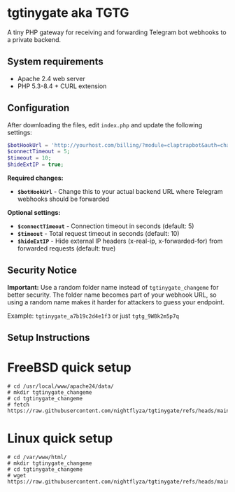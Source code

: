 # tgtinygate aka TGTG
A tiny PHP gateway for receiving and forwarding Telegram bot webhooks to a private backend. 

## System requirements

  * Apache 2.4 web server
  * PHP 5.3-8.4 + CURL extension

## Configuration

After downloading the files, edit `index.php` and update the following settings:

```php
$botHookUrl = 'http://yourhost.com/billing/?module=claptrapbot&auth=changeme';
$connectTimeout = 5;
$timeout = 10;
$hideExtIP = true;
```

**Required changes:**
- **`$botHookUrl`** - Change this to your actual backend URL where Telegram webhooks should be forwarded

**Optional settings:**
- **`$connectTimeout`** - Connection timeout in seconds (default: 5)
- **`$timeout`** - Total request timeout in seconds (default: 10)
- **`$hideExtIP`** - Hide external IP headers (x-real-ip, x-forwarded-for) from forwarded requests (default: true)

## Security Notice

**Important:** Use a random folder name instead of `tgtinygate_changeme` for better security. The folder name becomes part of your webhook URL, so using a random name makes it harder for attackers to guess your endpoint.

Example: `tgtinygate_a7b19c2d4e1f3` or just `tgtg_9W8k2m5p7q`

## Setup Instructions

# FreeBSD quick setup

```
# cd /usr/local/www/apache24/data/
# mkdir tgtinygate_changeme
# cd tgtinygate_changeme
# fetch https://raw.githubusercontent.com/nightflyza/tgtinygate/refs/heads/main/index.php
```


# Linux quick setup

```
# cd /var/www/html/
# mkdir tgtinygate_changeme
# cd tgtinygate_changeme
# wget https://raw.githubusercontent.com/nightflyza/tgtinygate/refs/heads/main/index.php
```

